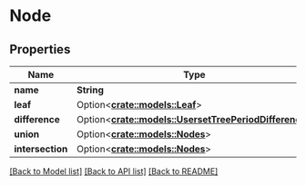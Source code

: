 # Node

## Properties

Name | Type | Description | Notes
------------ | ------------- | ------------- | -------------
**name** | **String** |  | 
**leaf** | Option<[**crate::models::Leaf**](Leaf.md)> |  | [optional]
**difference** | Option<[**crate::models::UsersetTreePeriodDifference**](UsersetTree.Difference.md)> |  | [optional]
**union** | Option<[**crate::models::Nodes**](Nodes.md)> |  | [optional]
**intersection** | Option<[**crate::models::Nodes**](Nodes.md)> |  | [optional]

[[Back to Model list]](../README.md#documentation-for-models) [[Back to API list]](../README.md#documentation-for-api-endpoints) [[Back to README]](../README.md)


